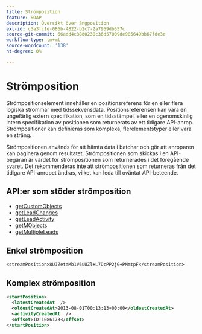 ```yaml
---
title: Strömposition
feature: SOAP
description: Översikt över ångposition
exl-id: c3a3fc1e-086b-4822-b2c7-2a7959db557c
source-git-commit: 66add4c38d0230c36d57009de985649bb67fde3e
workflow-type: tm+mt
source-wordcount: '138'
ht-degree: 0%

---
```


# Strömposition

Strömpositionselement innehåller en positionsreferens för en eller flera logiska strömmar med tidssekvensdata. Positionsreferensen kan vara en ungefärlig extern specifikation, som en tidsstämpel, eller en ogenomskinlig intern specifikation av positionen som returnerats av ett tidigare API-anrop. Strömpositioner kan definieras som komplexa, flerelementstyper eller vara en sträng.

Strömpositionen används för att hämta data i batchar och gör att anroparen kan paginera genom resultatet. Strömpositionen som skickas i en API-begäran är värdet för strömpositionen som returnerades i det föregående svaret. Det rekommenderas inte att strömpositionen som returneras från det tidigare API-anropet ändras, vilket kan leda till oväntat API-beteende.

## API:er som stöder strömposition

- [getCustomObjects](getcustomobjects.md)
- [getLeadChanges](getleadchanges.md)
- [getLeadActivity](getleadactivity.md)
- [getMObjects](getmobjects.md)
- [getMultipleLeads](getmultipleleads.md)

## Enkel strömposition

```
<streamPosition>8UJZetaMb1V6uUZl+L7DcPP2jG+PMmtpF</streamPosition>
```

## Komplex strömposition

```xml
<startPosition>
  <latestCreatedAt  />
  <oldestCreatedAt>2013-08-01T00:13:13+00:00</oldestCreatedAt>
  <activityCreatedAt  />
  <offset>ID:1086173</offset>
</startPosition>
```
